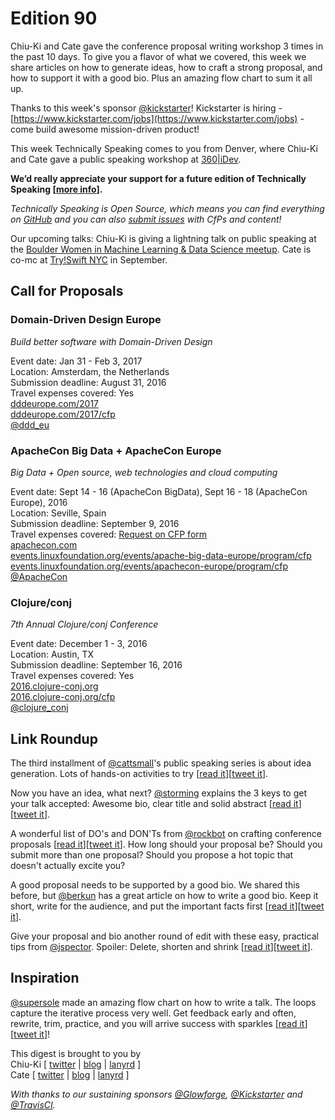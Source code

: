 # Edition 90

Chiu-Ki and Cate gave the conference proposal writing workshop 3 times in the
past 10 days. To give you a flavor of what we covered, this week we share
articles on how to generate ideas, how to craft a strong proposal, and how to
support it with a good bio. Plus an amazing flow chart to sum it all up.

Thanks to this week's sponsor [@kickstarter](https://twitter.com/kickstarter)! Kickstarter is hiring - [https://www.kickstarter.com/jobs](https://www.kickstarter.com/jobs) - come build awesome mission-driven product!

This week Technically Speaking comes to you from Denver, where Chiu-Ki and Cate
gave a public speaking workshop at [360|iDev](http://360idev.com/sessions/conference-proposal-writing/).

**We’d really appreciate your support for a future edition of Technically Speaking [[more info](http://www.techspeak.email/sponsorship/)].**  

*Technically Speaking is Open Source, which means you can find everything on [GitHub](https://github.com/catehstn/technically-speaking/) and you can also [submit issues](https://github.com/catehstn/technically-speaking/issues/new) with CfPs and content!*  

Our upcoming talks: Chiu-Ki is giving a lightning talk on public speaking at the [Boulder Women in Machine Learning & Data Science meetup](http://www.meetup.com/Boulder-Women-in-Machine-Learning-and-Data-Science/events/232808400/). Cate is co-mc at [Try!Swift NYC](http://www.tryswiftnyc.com/) in September.

## Call for Proposals

### Domain-Driven Design Europe
*Build better software with Domain-Driven Design*

Event date: Jan 31 - Feb 3, 2017  
Location: Amsterdam, the Netherlands  
Submission deadline: August 31, 2016  
Travel expenses covered: Yes  
[dddeurope.com/2017](https://dddeurope.com/2017/)  
[dddeurope.com/2017/cfp](https://dddeurope.com/2017/cfp/)  
[@ddd_eu](https://twitter.com/ddd_eu)

### ApacheCon Big Data + ApacheCon Europe
*Big Data + Open source, web technologies and cloud computing*

Event date: Sept 14 - 16 (ApacheCon BigData), Sept 16 - 18 (ApacheCon Europe), 2016  
Location: Seville, Spain  
Submission deadline: September 9, 2016  
Travel expenses covered: [Request on CFP   form](https://twitter.com/ApacheCon/status/763416415315648514)  
[apachecon.com](http://apachecon.com)  
[events.linuxfoundation.org/events/apache-big-data-europe/program/cfp](http://events.linuxfoundation.org/events/apache-big-data-europe/program/cfp)  
[events.linuxfoundation.org/events/apachecon-europe/program/cfp](http://events.linuxfoundation.org/events/apachecon-europe/program/cfp)  
[@ApacheCon](https://twitter.com/ApacheCon)

### Clojure/conj
*7th Annual Clojure/conj Conference*

Event date: December 1 - 3, 2016  
Location: Austin, TX  
Submission deadline: September 16, 2016  
Travel expenses covered: Yes  
[2016.clojure-conj.org](http://2016.clojure-conj.org/)  
[2016.clojure-conj.org/cfp](http://2016.clojure-conj.org/cfp/)  
[@clojure_conj](https://twitter.com/clojure_conj)


## Link Roundup

The third installment of [@cattsmall](https://twitter.com/cattsmall)'s public speaking series is about idea generation. Lots of hands-on activities to try [[read it](http://cattsmall.com/advice/2016/08/11/become-public-speaker-3.html)][[tweet it](https://twitter.com/home?status=How%20to%20become%20a%20public%20speaker%20in%201%20year%20%E2%80%93%20Step%203%3A%20Generate%20interesting%20topics%20by%20%40cattsmall%20http%3A//bit.ly/2byGOWK%20via%20%40techspeakdigest)].

Now you have an idea, what next? [@storming](https://twitter.com/storming)
explains the 3 keys to get your talk accepted: Awesome bio, clear title and
solid abstract [[read it](https://www.cloudfoundry.org/3-keys-to-getting-your-talk-accepted-at-a-conference/)][[tweet it](https://twitter.com/home?status=3%20keys%20to%20getting%20your%20talk%20accepted%20at%20a%20conference%20by%20%40storming%20http%3A//bit.ly/2bcGop9%20via%20%40techspeakdigest)].

A wonderful list of DO's and DON'Ts from [@rockbot](https://twitter.com/rockbot) on crafting conference proposals [[read it](http://bit.ly/29lidV9)][[tweet it](https://twitter.com/home?status=Is%20Your%20Conference%20Proposal%20Good%20Enough?%20by%20%40rockbot%0Ahttp%3A//bit.ly/29lidV9%20via%20%40techspeakdigest)]. How long should your proposal be? Should you submit more than one proposal? Should you propose a hot topic that doesn't actually excite you?

A good proposal needs to be supported by a good bio. We shared this before, but
[@berkun](https://twitter.com/berkun) has a great article on how to write a good bio. Keep it short, write for the audience, and put the important facts first [[read it](http://scottberkun.com/2013/how-to-write-a-good-bio/)][[tweet it](https://twitter.com/home?status=How%20To%20Write%20A%20Good%20Bio%20by%20%40berkun%20http%3A//scottberkun.com/2013/how-to-write-a-good-bio%20via%20%40techspeakdigest)].

Give your proposal and bio another round of edit with these
 easy, practical tips from [@jspector](https://twitter.com/jspector). Spoiler: Delete, shorten and shrink [[read it](http://bit.ly/2b2t5GB)][[tweet it](https://twitter.com/home?status=5%20tips%20to%20improve%20your%20writing%20forever%20by%20%40jspector.%20Try%20them%20on%20your%20talk%20proposals!%20http%3A//bit.ly/2b2t5GB%20via%20%40techspeakdigest)].


## Inspiration

[@supersole](https://twitter.com/supersole) made an
amazing flow chart on how to write a talk. The loops capture the iterative
process very well. Get feedback early and often, rewrite, trim, practice, and
you will arrive success with sparkles [[read it](https://soledadpenades.com/2016/08/17/how-to-write-a-talk/)][[tweet it](https://twitter.com/home?status=How%20to%20write%20a%20talk%20by%20%40supersole%20https%3A//soledadpenades.com/2016/08/17/how-to-write-a-talk/%20via%20%40techspeakdigest)]!


This digest is brought to you by  
Chiu-Ki [ [twitter](https://twitter.com/chiuki) | [blog](http://blog.sqisland.com/) | [lanyrd](http://lanyrd.com/profile/chiuki/) ]  
Cate [ [twitter](https://twitter.com/catehstn) | [blog](http://www.catehuston.com/blog/) | [lanyrd](http://lanyrd.com/profile/catehstn/) ]

*With thanks to our sustaining sponsors [@Glowforge](http://twitter.com/glowforge), [@Kickstarter](http://twitter.com/kickstarter) and [@TravisCI](http://twitter.com/travisci).*
